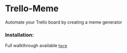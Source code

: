 # Trello-Meme
Automate your Trello board by creating a meme generator

### Installation:

Full walkthrough available [`here`](https://medium.com/@alphabet0q/how-to-automate-your-trello-board-by-creating-a-meme-generator-678568655bee)
